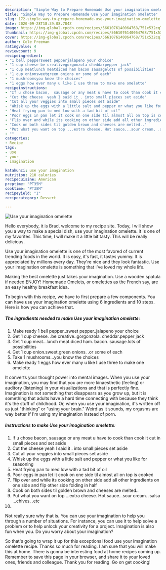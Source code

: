 ```yaml
---
description: "Simple Way to Prepare Homemade Use your imagination omelette"
title: "Simple Way to Prepare Homemade Use your imagination omelette"
slug: 172-simple-way-to-prepare-homemade-use-your-imagination-omelette
date: 2020-09-28T18:39:08.784Z
image: https://img-global.cpcdn.com/recipes/5661076140064768/751x532cq70/use-your-imagination-omelette-recipe-main-photo.jpg
thumbnail: https://img-global.cpcdn.com/recipes/5661076140064768/751x532cq70/use-your-imagination-omelette-recipe-main-photo.jpg
cover: https://img-global.cpcdn.com/recipes/5661076140064768/751x532cq70/use-your-imagination-omelette-recipe-main-photo.jpg
author: Cole Freeman
ratingvalue: 4
reviewcount: 9
recipeingredient:
- "1 bell peppersweet pepperjalapeno your choice"
- "1 cup cheese be creativegorgonzola cheddarpepper jack"
- "1 cup meatlunch meatdiced ham bacon sausagelots of possibilities"
- "1 cup onionsweetgreen onions or some of each"
- "1 mushroomsyou know the choices"
- "1 eggs how ever many u like I use three to make one omelette"
recipeinstructions:
- "If u chose bacon,  sausage or any meat u have to cook than cook it cut in small pieces and set aside"
- "Cut the cheese  yeah I said it . into small pieces set aside"
- "Cut all your veggies into small pieces set aside"
- "Whisk up the eggs with a little salt and pepper or what you like for seasoning"
- "Heat frying pan to med low with a tad bit of oil"
- "Poor eggs in pan let it cook on one side til almost all on top is cooked"
- "Flip over and while its cooking on other side add all other ingredients on one side and flip other side folding in half"
- "Cook on both sides til golden brown and cheeses are melted.."
- "Put what you want on top ...extra cheese. Hot sauce...sour cream. .salsa ...chives. .etc"
- ""
categories:
- Recipe
tags:
- use
- your
- imagination

katakunci: use your imagination 
nutrition: 210 calories
recipecuisine: American
preptime: "PT35M"
cooktime: "PT38M"
recipeyield: "1"
recipecategory: Dessert

---
```



![Use your imagination omelette](https://img-global.cpcdn.com/recipes/5661076140064768/751x532cq70/use-your-imagination-omelette-recipe-main-photo.jpg)

Hello everybody, it is Brad, welcome to my recipe site. Today, I will show you a way to make a special dish, use your imagination omelette. It is one of my favorites. This time, I will make it a little bit tasty. This will be really delicious.

Use your imagination omelette is one of the most favored of current trending foods in the world. It is easy, it's fast, it tastes yummy. It is appreciated by millions every day. They're nice and they look fantastic. Use your imagination omelette is something that I've loved my whole life.

Making the best omelette just takes your imagination. Use a wooden spatula if needed ENJOY! Homemade Omelets, or omelettes as the French say, are an easy healthy breakfast idea.


To begin with this recipe, we have to first prepare a few components. You can have use your imagination omelette using 6 ingredients and 10 steps. Here is how you can achieve that.

<!--inarticleads1-->

##### The ingredients needed to make Use your imagination omelette:

1. Make ready 1 bell pepper..sweet pepper..jalapeno your choice
1. Get 1 cup cheese. .be creative..gorgonzola. cheddar.pepper jack
1. Get 1 cup meat...lunch meat.diced ham. bacon. sausage.lots of possibilities
1. Get 1 cup onion.sweet.green onions. .or some of each
1. Take 1 mushrooms...you know the choices
1. Make ready 1 eggs how ever many u like I use three to make one omelette


It converts your thought power into mental images. When you use your imagination, you may find that you are more kinaesthetic (feeling) or auditory (listening) in your visualizations and that is perfectly fine. Imagination is not something that disappears as you grow up, but it is something that adults have a hard time connecting with because they think it&#39;s the stuff of childhood. Or, when you use your imagination, it&#39;s written off as just &#34;thinking&#34; or &#34;using your brain.&#34; Weird as it sounds, my orgasms are way better if I&#39;m using my imagination instead of porn. 

<!--inarticleads2-->

##### Instructions to make Use your imagination omelette:

1. If u chose bacon,  sausage or any meat u have to cook than cook it cut in small pieces and set aside
1. Cut the cheese  yeah I said it . into small pieces set aside
1. Cut all your veggies into small pieces set aside
1. Whisk up the eggs with a little salt and pepper or what you like for seasoning
1. Heat frying pan to med low with a tad bit of oil
1. Poor eggs in pan let it cook on one side til almost all on top is cooked
1. Flip over and while its cooking on other side add all other ingredients on one side and flip other side folding in half
1. Cook on both sides til golden brown and cheeses are melted..
1. Put what you want on top ...extra cheese. Hot sauce...sour cream. .salsa ...chives. .etc
1. 


Not really sure why that is. You can use your imagination to help you through a number of situations. For instance, you can use it to help solve a problem or to help unlock your creativity for a project. Imagination is also fun when you. Do you worry about your imagination? 

So that's going to wrap it up for this exceptional food use your imagination omelette recipe. Thanks so much for reading. I am sure that you will make this at home. There is gonna be interesting food at home recipes coming up. Remember to save this page in your browser, and share it to your loved ones, friends and colleague. Thank you for reading. Go on get cooking!
